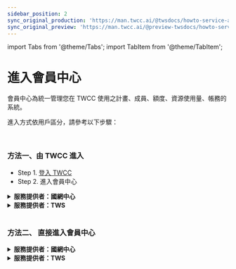 ```yaml
---
sidebar_position: 2
sync_original_production: 'https://man.twcc.ai/@twsdocs/howto-service-access-service-zh' 
sync_original_preview: 'https://man.twcc.ai/@preview-twsdocs/howto-service-access-service-zh' 
---
```


import Tabs from '@theme/Tabs';
import TabItem from '@theme/TabItem';

# 進入會員中心


會員中心為統一管理您在 TWCC 使用之計畫、成員、額度、資源使用量、帳務的系統。

進入方式依用戶區分，請參考以下步驟：

<br/>


### 方法一、由 TWCC 進入

- Step 1. [登入 TWCC](https://www.twcc.ai/)
- Step 2. 進入會員中心

<details class="docspoiler">

<summary><b>服務提供者：國網中心</b></summary>

點選右上角「**使用者名稱**」，再點選「**帳戶計畫資訊**」，即可進入會員中心。

![](https://cos.twcc.ai/SYS-MANUAL/uploads/upload_43481a0d3c544c5964c9c41f3b958e9a.png)

</details>

<div style={{'height':'8px'}}></div>

<!-- 2. start -->

<details class="docspoiler">

<summary><b>服務提供者：TWS</b></summary>

點選「**會員中心**」、「**用量資訊**」、「**額度資訊**」皆可進入會員中心檢視專案資訊。

![](https://i.imgur.com/VRgIQtC.png)

</details>

<br/>


### 方法二、 直接進入會員中心

<!-- 1 start -->

<details class="docspoiler">

<summary><b>服務提供者：國網中心</b></summary>

登入 [iService](https://iservice.nchc.org.tw/nchc_service/index.php?lang_type=) 即可進入會員中心。

</details>

<div style={{'height':'8px'}}></div>

<!-- 2. start -->

<details class="docspoiler">

<summary><b>服務提供者：TWS</b></summary>

自[TWS 官方網站](https://tws.twcc.ai/)選擇「會員中心」，輸入帳密即可進入會員中心。

![](https://i.imgur.com/mNk06Ct.png)

</details>
